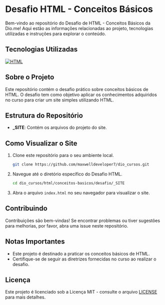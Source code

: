 # Desafio HTML - Conceitos Básicos

Bem-vindo ao repositório do Desafio de HTML - Conceitos Básicos da Dio.me! Aqui estão as informações relacionadas ao projeto, tecnologias utilizadas e instruções para explorar o conteúdo.

## Tecnologias Utilizadas

[![HTML](https://img.shields.io/badge/HTML-5-orange?logo=html5)](https://www.w3.org/TR/html52/)

## Sobre o Projeto

Este repositório contém o desafio prático sobre conceitos básicos de HTML. O desafio tem como objetivo aplicar os conhecimentos adquiridos no curso para criar um site simples utilizando HTML.

## Estrutura do Repositório

- **_SITE**: Contém os arquivos do projeto do site.

## Como Visualizar o Site

1. Clone este repositório para o seu ambiente local.

   ```bash
   git clone https://github.com/maxwelldeveloper7/dio_cursos.git
   ```

2. Navegue até o diretório específico do Desafio HTML.

   ```bash
   cd dio_cursos/html/conceitos-basicos/desafio/_SITE
   ```

3. Abra o arquivo `index.html` no seu navegador para visualizar o site.

## Contribuindo

Contribuições são bem-vindas! Se encontrar problemas ou tiver sugestões para melhorias, por favor, abra uma issue neste repositório.

## Notas Importantes

- Este projeto é destinado a praticar os conceitos básicos de HTML.
- Certifique-se de seguir as diretrizes fornecidas no curso ao realizar o desafio.

## Licença

Este projeto é licenciado sob a Licença MIT - consulte o arquivo [LICENSE](LICENSE) para mais detalhes.
